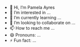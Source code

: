 - 👋 Hi, I’m Pamela Ayres
- 👀 I’m interested in ...
- 🌱 I’m currently learning ...
- 💞️ I’m looking to collaborate on ...
- 📫 How to reach me ...
- 😄 Pronouns: ...
- ⚡ Fun fact: ...

<!---
Pamela-Ayres/Pamela-Ayres is a ✨ special ✨ repository because its `README.md` (this file) appears on your GitHub profile.
You can click the Preview link to take a look at your changes.
--->
